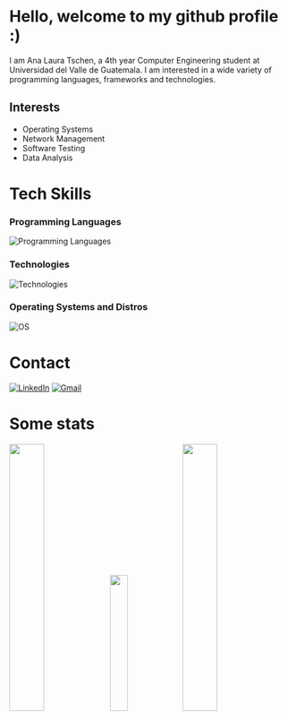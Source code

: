 # Hello, welcome to my github profile :) 

I am Ana Laura Tschen, a 4th year Computer Engineering student at Universidad del Valle de Guatemala. I am interested in a wide variety of programming languages, frameworks and technologies.

## Interests
* Operating Systems
* Network Management
* Software Testing
* Data Analysis

# Tech Skills

### Programming Languages
![Programming Languages](https://skillicons.dev/icons?i=py,java,arduino,c,cpp,js,kotlin,rust,go,ts,php,&perline=12)


### Technologies
![Technologies](https://skillicons.dev/icons?i=bash,docker,figma,cypress,postgres,androidstudio,supabase,vue,laravel,tailwind,aws,git,mongodb,react,raspberrypi,arduino&perline=18)


### Operating Systems and Distros
![OS](https://skillicons.dev/icons?i=windows,arch,debian,kali,&perline=6)


# Contact
[![LinkedIn](https://skillicons.dev/icons?i=linkedin)](https://www.linkedin.com/in/ana-laura-tschen-moscoso-12ba59242)
[![Gmail](https://skillicons.dev/icons?i=gmail)](mailto:tsc221645@uvg.edu.gt)

# Some stats 
<div align="left">
  <img src="https://github-readme-stats.vercel.app/api?username=tsc221645&show_icons=true&theme=radical&hide_border=true&rank_icon=github" width="35%" />
  <img src="https://github-readme-stats.vercel.app/api/top-langs/?username=tsc221645&layout=compact&theme=radical&hide_border=true&langs_count=8" width="25%" />
  <img src="https://github-readme-streak-stats.herokuapp.com/?user=tsc221645&theme=radical&hide_border=true" width="35%" />
</div>
